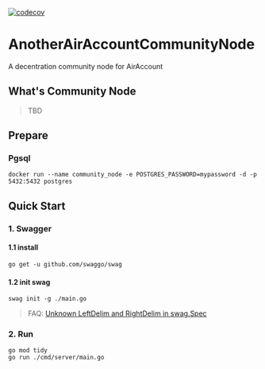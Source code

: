 [![codecov](https://codecov.io/gh/AAStarCommunity/AnotherAirAccountCommunityNode/graph/badge.svg?token=G741C0D6SR)](https://codecov.io/gh/AAStarCommunity/AnotherAirAccountCommunityNode)

# AnotherAirAccountCommunityNode

A decentration community node for AirAccount

## What's Community Node

> TBD

## Prepare

### Pgsql

```shell
docker run --name community_node -e POSTGRES_PASSWORD=mypassword -d -p 5432:5432 postgres
```

## Quick Start

### 1. Swagger

#### 1.1 install

```shell
go get -u github.com/swaggo/swag
```

#### 1.2 init swag

```shell
swag init -g ./main.go
```

> FAQ: [Unknown LeftDelim and RightDelim in swag.Spec](https://github.com/swaggo/swag/issues/1568)

### 2. Run

```shell
go mod tidy
go run ./cmd/server/main.go
```